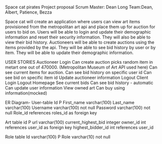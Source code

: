 Space cat pirates Project proposal
Scrum Master: Dean Long
Team:Dean, Albert, Patience, Bezza
 
Space cat will create an application where users can view art items provisioned from the metropolitan art api and place them up for auction for users to bid on. Users will be able to login and update their demographic information and reset their security information. They will also be able to view their bid history. Auctioneers will be able to create auctions using the items provided by the api. They will be able to see bid history by user or by item. They will be able to update their demographic information.

USER STORIES
Auctioneer
Login
Can create auction picks random item in metart one out of 470000. (Metropolitan Museum of Art  API used here)
Can see current items for auction.
Can see bid history on specific user id 
Can see bid on specific item id
Update auctioneer information
Logout
Client
Login
Logout
Homepage
See current bids
Can see bid history - automatic 
Can update user information
View owned art
Can buy using information(mocked)

ER Diagram-
User-table
Id P
First_name varchar(100)
Last_name varchar(100)
Username varchar(100) not null
Password varchar(100) not null
Role_id references roles_id as foreign key

Art table
id P
url varchar(100)
current_highest_bid integer
owner_id  int references user_id as foreign key
highest_bidder_id int references user_id

Role table
Id varchar(100) P
Role varchar(10) not null
